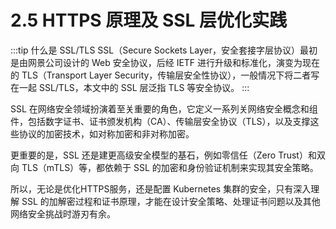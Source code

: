 # 2.5 HTTPS 原理及 SSL 层优化实践

:::tip 什么是 SSL/TLS
SSL（Secure Sockets Layer，安全套接字层协议）最初是由网景公司设计的 Web 安全协议，后经 IETF 进行升级和标准化，演变为现在的 TLS（Transport Layer Security，传输层安全性协议），一般情况下将二者写在一起 SSL/TLS，本文中的 SSL 层泛指 TLS 等安全协议。
:::

SSL 在网络安全领域扮演着至关重要的角色，它定义一系列关网络安全概念和组件，包括数字证书、证书颁发机构（CA）、传输层安全协议（TLS），以及支撑这些协议的加密技术，如对称加密和非对称加密。

更重要的是，SSL 还是建更高级安全模型的基石，例如零信任（Zero Trust）和双向 TLS（mTLS）等，都依赖于 SSL 的加密和身份验证机制来实现其安全策略。

所以，无论是优化HTTPS服务，还是配置 Kubernetes 集群的安全，只有深入理解 SSL 的加解密过程和证书原理，才能在设计安全策略、处理证书问题以及其他网络安全挑战时游刃有余。




